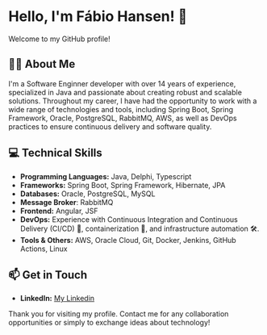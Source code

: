 # Hello, I'm Fábio Hansen! 👋

Welcome to my GitHub profile!

## 🙋‍♂️ About Me
I'm a Software Enginner developer with over 14 years of experience, specialized in Java and passionate about creating robust and scalable solutions. Throughout my career, I have had the opportunity to work with a wide range of technologies and tools, including Spring Boot, Spring Framework, Oracle, PostgreSQL, RabbitMQ, AWS, as well as DevOps practices to ensure continuous delivery and software quality.

## 💻 Technical Skills
- **Programming Languages:** Java, Delphi, Typescript
- **Frameworks:** Spring Boot, Spring Framework, Hibernate, JPA
- **Databases:** Oracle, PostgreSQL, MySQL
- **Message Broker**: RabbitMQ
- **Frontend:** Angular, JSF
- **DevOps:** Experience with Continuous Integration and Continuous Delivery (CI/CD) 🔄, containerization 🐳, and infrastructure automation 🛠️.
- **Tools & Others:** AWS, Oracle Cloud, Git, Docker, Jenkins, GitHub Actions, Linux

## 📫 Get in Touch
- **LinkedIn:** [My Linkedin](https://www.linkedin.com/in/fchansen/)

Thank you for visiting my profile. 
Contact me for any collaboration opportunities or simply to exchange ideas about technology!


